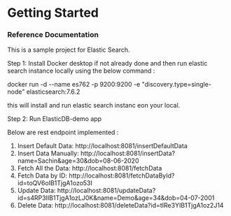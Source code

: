 # Getting Started

### Reference Documentation
This is a sample project for Elastic Search.

Step 1: Install Docker desktop if not already done and then run elastic search instance locally using the below command :

docker run -d --name es762 -p 9200:9200 -e "discovery.type=single-node" elasticsearch:7.6.2

this will install and run elastic search instanc eon your local.


Step 2: Run ElasticDB-demo app

Below are rest endpoint implemented :

1) Insert Default Data: http://localhost:8081/insertDefaultData
2) Insert Data Manually: http://localhost:8081/insertData?name=Sachin&age=30&dob=08-06-2020
3) Fetch All the Data: http://localhost:8081/fetchData
4) Fetch Data by ID: http://localhost:8081/fetchDataById?id=toQV6oIB1TjgA1ozo53I
5) Update Data: http://localhost:8081/updateData?id=s4RP3IIB1TjgA1ozLJ0K&name=Demo&age=34&dob=04-07-2001
6) Delete Data: http://localhost:8081/deleteData?id=tIRe3YIB1TjgA1oz2J14
